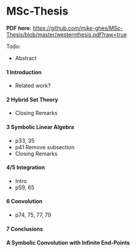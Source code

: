 MSc-Thesis
==========


**PDF here:**
https://github.com/mike-ghes/MSc-Thesis/blob/master/westernthesis.pdf?raw=true

Todo:

  - Abstract


#### 1 Introduction
  - Related work?
  
#### 2 Hybrid Set Theory
  - Closing Remarks
  
#### 3 Symbolic Linear Algebra
  - p33, 35
  - p41 Remove subsection
  - Closing Remarks
	
#### 4/5 Integration
  - Intro
  - p59, 65

#### 6 Convolution
  - p74, 75, 77, 79

#### 7 Conclusions

#### A Symbolic Convolution with Infinite End-Points
		
	
		
	
	